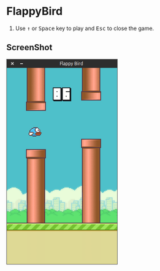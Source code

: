 FlappyBird
===============

1. Use <kbd>&uarr;</kbd> or <kbd>Space</kbd> key to play and <kbd>Esc</kbd> to close the game.

ScreenShot
----------

![Flappy Bird](screenshot.png)
